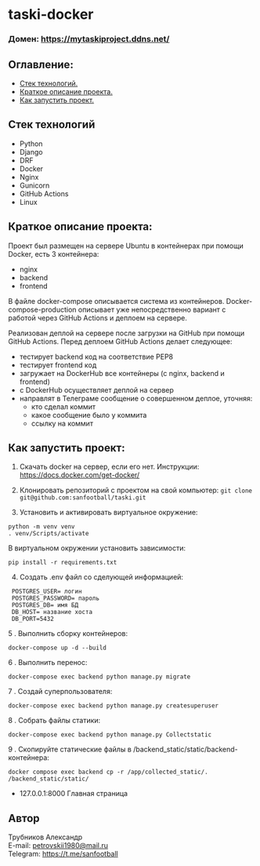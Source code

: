 # taski-docker

### Домен: https://mytaskiproject.ddns.net/

## Оглавление:
- [Стек технологий.](#Стек-технологий)
- [Краткое описание проекта.](#Краткое-описание-проекта)
- [Как запустить проект.](#Как-запустить-проект)

## Стек технологий
- Python
- Django
- DRF
- Docker
- Nginx
- Gunicorn
- GitHub Actions
- Linux

## Краткое описание проекта:
Проект был размещен на сервере Ubuntu в контейнерах при помощи Docker, есть 3 контейнера:
- nginx
- backend
- frontend
  
В файле docker-compose описывается система из контейнеров. Docker-compose-production описывает уже непосредственно вариант с работой через GitHub Actions и деплоем на сервере.

Реализован деплой на сервере после загрузки на GitHub при помощи GitHub Actions. Перед деплоем GitHub Actions делает следующее:
- тестирует backend код на соответствие PEP8
- тестирует frontend код
- загружает на DockerHub все контейнеры (c nginx, backend и frontend)
- с DockerHub осуществляет деплой на сервер
- направлят в Телеграме сообщение о совершенном деплое, уточняя:
  - кто сделал коммит
  - какое сообщение было у коммита
  - ссылку на коммит

## Как запустить проект:
1. Скачать docker на сервер, если его нет. Инструкции: https://docs.docker.com/get-docker/

2. Клонировать репозиторий с проектом на свой компьютер:
   ```git clone git@github.com:sanfootball/taski.git```

3. Установить и активировать виртуальное окружение: 
```
python -m venv venv
. venv/Scripts/activate
```
В виртуальном окружении установить зависимости:
```
pip install -r requirements.txt
```

4. Создать .env файл со сделующей информацией:                                                       
``` 
 POSTGRES_USER= логин 
 POSTGRES_PASSWORD= пароль 
 POSTGRES_DB= имя БД 
 DB_HOST= название хоста 
 DB_PORT=5432
``` 

5 . Выполнить сборку контейнеров: 
```
docker-compose up -d --build
 ```
6 . Выполнить перенос: 
```
docker-compose exec backend python manage.py migrate
```
7 . Создай суперпользователя:
``` 
docker-compose exec backend python manage.py createsuperuser
 ```
8 . Собрать файлы статики: 
``` 
docker-compose exec backend python manage.py Collectstatic
```
9 . Скопируйте статические файлы в /backend_static/static/backend-контейнера: 
``` 
docker compose exec backend cp -r /app/collected_static/. /backend_static/static/
```

- 127.0.0.1:8000 Главная страница

## Автор
Трубников Александр  
E-mail: petrovskii1980@mail.ru  
Telegram: https://t.me/sanfootball
